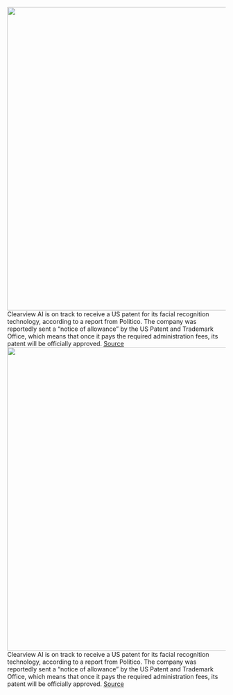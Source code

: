 <img src='https://cdn.vox-cdn.com/thumbor/s8K-Ktyyr8wZEdfdkWTa80DdU5Y=/0x0:2040x1360/1200x800/filters:focal(857x517:1183x843)/cdn.vox-cdn.com/uploads/chorus_image/image/70232334/acastro_210512_1777_deepfake_0001.0.jpg' width='700px' /><br/>
Clearview AI is on track to receive a US patent for its facial recognition technology, according to a report from Politico. The company was reportedly sent a “notice of allowance” by the US Patent and Trademark Office, which means that once it pays the required administration fees, its patent will be officially approved.
<a href='https://www.theverge.com/2021/12/5/22819097/clearview-ai-facial-recognition-patent'> Source <a/><img src='https://cdn.vox-cdn.com/thumbor/s8K-Ktyyr8wZEdfdkWTa80DdU5Y=/0x0:2040x1360/1200x800/filters:focal(857x517:1183x843)/cdn.vox-cdn.com/uploads/chorus_image/image/70232334/acastro_210512_1777_deepfake_0001.0.jpg' width='700px' /><br/>
Clearview AI is on track to receive a US patent for its facial recognition technology, according to a report from Politico. The company was reportedly sent a “notice of allowance” by the US Patent and Trademark Office, which means that once it pays the required administration fees, its patent will be officially approved.
<a href='https://www.theverge.com/2021/12/5/22819097/clearview-ai-facial-recognition-patent'> Source <a/>